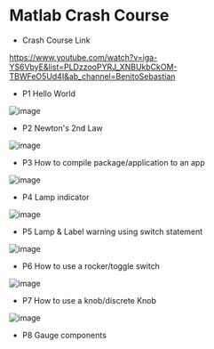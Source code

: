 # Matlab Crash Course

- Crash Course Link

https://www.youtube.com/watch?v=iga-YS6VbyE&list=PLDzzooPYRJ_XNBUkbCkOM-TBWFeO5Ud4I&ab_channel=BenitoSebastian 

* P1 Hello World

![image](https://user-images.githubusercontent.com/62290677/223713332-2a24ea49-3e3a-49a0-b98d-0aeed6ec262c.png)

* P2 Newton's 2nd Law

![image](https://user-images.githubusercontent.com/62290677/223713451-bc122870-199a-4593-b7e7-714e2137a3dd.png)

* P3 How to compile package/application to an app

![image](https://user-images.githubusercontent.com/62290677/223713634-51c340a9-047f-4450-81fc-3fd1ce9fb235.png)

* P4 Lamp indicator 

![image](https://user-images.githubusercontent.com/62290677/223713759-32486ea8-8f6e-489c-a1bc-e0e317fd11e1.png)

* P5  Lamp & Label warning using switch statement

![image](https://user-images.githubusercontent.com/62290677/223719692-0c28c30f-ab75-4833-a186-22b4ea476977.png)

* P6 How to use a rocker/toggle switch

![image](https://user-images.githubusercontent.com/62290677/223726576-89fdd76f-e825-404f-9075-b4d63bffd62f.png)

* P7 How to use a knob/discrete Knob

![image](https://user-images.githubusercontent.com/62290677/223735236-c238b570-00ea-489d-9eae-688907b4e627.png)

* P8 Gauge components



